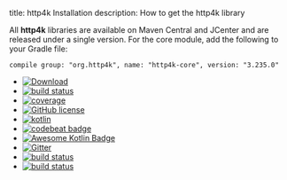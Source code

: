 title: http4k Installation
description: How to get the http4k library

All **http4k** libraries are available on Maven Central and JCenter and are released under a single version. For the core module, add the following to your Gradle file:
```
compile group: "org.http4k", name: "http4k-core", version: "3.235.0"
```


<ul class="statusLink">
    <li><a href="https://bintray.com/http4k/maven/http4k-core/_latestVersion"><img alt="Download" src="https://api.bintray.com/packages/http4k/maven/http4k-core/images/download.svg"/></a></li>
    <li><a href="https://travis-ci.org/http4k/http4k"><img alt="build status" src="https://travis-ci.org/http4k/http4k.svg?branch=master"/></a></li>
    <li><a href="https://coveralls.io/github/http4k/http4k?branch=master"><img alt="coverage" src="https://coveralls.io/repos/http4k/http4k/badge.svg?branch=master"/></a></li>
    <li><a href="http//www.apache.org/licenses/LICENSE-2.0"><img alt="GitHub license" src="https://img.shields.io/badge/license-Apache%20License%202.0-blue.svg?style=flat"/></a></li>
    <li><a href="http://kotlinlang.org"><img alt="kotlin" src="https://img.shields.io/badge/kotlin-1.2-blue.svg"/></a></li>
    <li><a href="https://codebeat.co/projects/github-com-http4k-http4k-master"><img alt="codebeat badge" src="https://codebeat.co/badges/5b369ed4-af27-46f4-ad9c-a307d900617e"/></a></li>
    <li><a href="https://kotlin.link"><img alt="Awesome Kotlin Badge" src="https://kotlin.link/awesome-kotlin.svg"/></a></li>
    <li><a href="https://gitter.im/http4k/http4k"><img alt="Gitter" src="https://img.shields.io/badge/gitter-join%20chat-1dce73.svg"/></a></li>
    <li><a href="https://opencollective.com/http4k"><img alt="build status" src="https://opencollective.com/http4k/backers/badge.svg"></a></li>
    <li><a href="https://opencollective.com/http4k"><img alt="build status" src="https://opencollective.com/http4k/sponsors/badge.svg"></a></li>
</ul>
